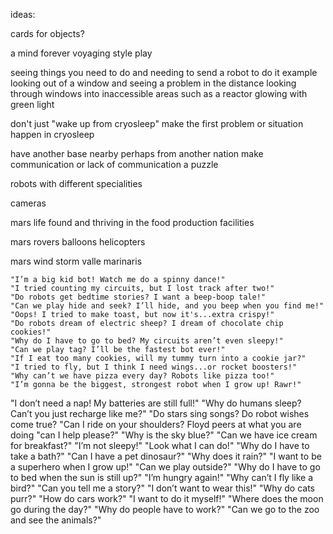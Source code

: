 ideas:

cards for objects?

a mind forever voyaging style play

seeing things you need to do and needing to send a robot to do it
example looking out of a window and seeing a problem in the distance
looking through windows into inaccessible areas such as a reactor glowing with green light


don't just "wake up from cryosleep" make the first problem or situation happen in cryosleep

have another base nearby perhaps from another nation
make communication or lack of communication a puzzle

robots with different specialities

cameras

mars life found and thriving in the food production facilities

mars rovers
balloons
helicopters

mars wind storm
valle marinaris


    "I’m a big kid bot! Watch me do a spinny dance!"
    "I tried counting my circuits, but I lost track after two!"
    "Do robots get bedtime stories? I want a beep-boop tale!"
    "Can we play hide and seek? I’ll hide, and you beep when you find me!"
    "Oops! I tried to make toast, but now it's...extra crispy!"
    "Do robots dream of electric sheep? I dream of chocolate chip cookies!"
    "Why do I have to go to bed? My circuits aren’t even sleepy!"
    "Can we play tag? I’ll be the fastest bot ever!"
    "If I eat too many cookies, will my tummy turn into a cookie jar?"
    "I tried to fly, but I think I need wings...or rocket boosters!"
    "Why can’t we have pizza every day? Robots like pizza too!"
    "I’m gonna be the biggest, strongest robot when I grow up! Rawr!"
"I don’t need a nap! My batteries are still full!"
"Why do humans sleep? Can’t you just recharge like me?"
"Do stars sing songs?
Do robot wishes come true?
"Can I ride on your shoulders? 
Floyd peers at what you are doing "can I help please?"
"Why is the sky blue?"
"Can we have ice cream for breakfast?"
"I’m not sleepy!"
"Look what I can do!"
"Why do I have to take a bath?"
"Can I have a pet dinosaur?"
"Why does it rain?"
"I want to be a superhero when I grow up!"
"Can we play outside?"
"Why do I have to go to bed when the sun is still up?"
"I’m hungry again!"
"Why can’t I fly like a bird?"
"Can you tell me a story?"
"I don’t want to wear this!"
"Why do cats purr?"
"How do cars work?"
"I want to do it myself!"
"Where does the moon go during the day?"
"Why do people have to work?"
"Can we go to the zoo and see the animals?"








